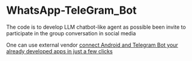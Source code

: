 # WhatsApp-TeleGram_Bot

The code is to develop LLM chatbot-like agent as possible been invite to participate in the group conversation in social media 

One can use external vendor [connect Android and Telegram Bot your already developed apps in just a few clicks](https://www.make.com/en/integrations/android/telegram)
